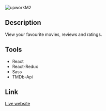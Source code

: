![upworkM2](https://user-images.githubusercontent.com/65251662/160618009-7bcd8cef-7ff8-4f7b-a53d-e9e57fcc2ab8.png)

## Description

View your favourite movies, reviews and ratings.

## Tools

- React 
- React-Redux 
- Sass 
- TMDb-Api

## Link

[Live website](https://movie-app-c3582.web.app/)
